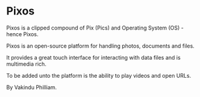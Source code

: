 # Pixos
Pixos is a clipped compound of Pix (Pics) and Operating System (OS) - hence Pixos. 

Pixos is an open-source platform for handling photos, documents and files. 

It provides a great touch interface for interacting with data files and is multimedia rich.

To be added unto the platform is the ability to play videos and open URLs.  

By Vakindu Philliam.
